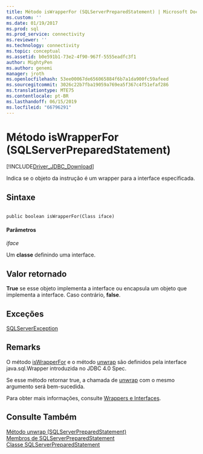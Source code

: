 ```yaml
---
title: Método isWrapperFor (SQLServerPreparedStatement) | Microsoft Docs
ms.custom: ''
ms.date: 01/19/2017
ms.prod: sql
ms.prod_service: connectivity
ms.reviewer: ''
ms.technology: connectivity
ms.topic: conceptual
ms.assetid: b0e591b1-73e2-4f90-967f-5555eadfc3f1
author: MightyPen
ms.author: genemi
manager: jroth
ms.openlocfilehash: 53ee00067de656065884f6b7a1da900fc59afeed
ms.sourcegitcommit: 3026c22b7fba19059a769ea5f367c4f51efaf286
ms.translationtype: MTE75
ms.contentlocale: pt-BR
ms.lasthandoff: 06/15/2019
ms.locfileid: "66796291"
---
```

# <a name="iswrapperfor-method-sqlserverpreparedstatement"></a>Método isWrapperFor (SQLServerPreparedStatement)
[!INCLUDE[Driver_JDBC_Download](../../../includes/driver_jdbc_download.md)]

  Indica se o objeto da instrução é um wrapper para a interface especificada.  
  
## <a name="syntax"></a>Sintaxe  
  
```  
  
public boolean isWrapperFor(Class iface)  
```  
  
#### <a name="parameters"></a>Parâmetros  
 *iface*  
  
 Um **classe** definindo uma interface.  
  
## <a name="return-value"></a>Valor retornado  
 **True** se esse objeto implementa a interface ou encapsula um objeto que implementa a interface. Caso contrário, **false**.  
  
## <a name="exceptions"></a>Exceções  
 [SQLServerException](../../../connect/jdbc/reference/sqlserverexception-class.md)  
  
## <a name="remarks"></a>Remarks  
 O método [isWrapperFor](../../../connect/jdbc/reference/iswrapperfor-method-sqlserverpreparedstatement.md) e o método [unwrap](../../../connect/jdbc/reference/unwrap-method-sqlserverpreparedstatement.md) são definidos pela interface java.sql.Wrapper introduzida no JDBC 4.0 Spec.  
  
 Se esse método retornar true, a chamada de [unwrap](../../../connect/jdbc/reference/unwrap-method-sqlserverpreparedstatement.md) com o mesmo argumento será bem-sucedida.  
  
 Para obter mais informações, consulte [Wrappers e Interfaces](../../../connect/jdbc/wrappers-and-interfaces.md).  
  
## <a name="see-also"></a>Consulte Também  
 [Método unwrap &#40;SQLServerPreparedStatement&#41;](../../../connect/jdbc/reference/unwrap-method-sqlserverpreparedstatement.md)   
 [Membros de SQLServerPreparedStatement](../../../connect/jdbc/reference/sqlserverpreparedstatement-members.md)   
 [Classe SQLServerPreparedStatement](../../../connect/jdbc/reference/sqlserverpreparedstatement-class.md)  
  
  
